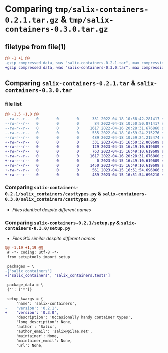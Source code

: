 # Comparing `tmp/salix-containers-0.2.1.tar.gz` & `tmp/salix-containers-0.3.0.tar.gz`

## filetype from file(1)

```diff
@@ -1 +1 @@
-gzip compressed data, was "salix-containers-0.2.1.tar", max compression
+gzip compressed data, was "salix-containers-0.3.0.tar", max compression
```

## Comparing `salix-containers-0.2.1.tar` & `salix-containers-0.3.0.tar`

### file list

```diff
@@ -1,5 +1,8 @@
--rw-r--r--   0        0        0      331 2022-04-18 10:58:42.281417 salix-containers-0.2.1/pyproject.toml
--rw-r--r--   0        0        0       84 2022-04-18 10:50:50.871417 salix-containers-0.2.1/salix_containers/__init__.py
--rw-r--r--   0        0        0     1617 2022-04-16 20:28:31.676860 salix-containers-0.2.1/salix_containers/casttypes.py
--rw-r--r--   0        0        0      535 2022-04-18 10:59:24.215276 salix-containers-0.2.1/setup.py
--rw-r--r--   0        0        0      489 2022-04-18 10:59:24.215474 salix-containers-0.2.1/PKG-INFO
+-rw-r--r--   0        0        0      331 2023-04-15 16:50:32.069609 salix-containers-0.3.0/pyproject.toml
+-rw-r--r--   0        0        0      129 2023-04-15 16:49:10.619609 salix-containers-0.3.0/salix_containers/__init__.py
+-rw-r--r--   0        0        0      763 2023-04-15 16:49:10.619609 salix-containers-0.3.0/salix_containers/caselessmapping.py
+-rw-r--r--   0        0        0     1617 2022-04-16 20:28:31.676860 salix-containers-0.3.0/salix_containers/casttypes.py
+-rw-r--r--   0        0        0        0 2023-04-15 16:49:10.619609 salix-containers-0.3.0/salix_containers/tests/__init__.py
+-rw-r--r--   0        0        0     1450 2023-04-15 16:49:10.619609 salix-containers-0.3.0/salix_containers/tests/test_caselessdict.py
+-rw-r--r--   0        0        0      561 2023-04-15 16:51:54.696066 salix-containers-0.3.0/setup.py
+-rw-r--r--   0        0        0      489 2023-04-15 16:51:54.696210 salix-containers-0.3.0/PKG-INFO
```

### Comparing `salix-containers-0.2.1/salix_containers/casttypes.py` & `salix-containers-0.3.0/salix_containers/casttypes.py`

 * *Files identical despite different names*

### Comparing `salix-containers-0.2.1/setup.py` & `salix-containers-0.3.0/setup.py`

 * *Files 9% similar despite different names*

```diff
@@ -1,19 +1,19 @@
 # -*- coding: utf-8 -*-
 from setuptools import setup
 
 packages = \
-['salix_containers']
+['salix_containers', 'salix_containers.tests']
 
 package_data = \
 {'': ['*']}
 
 setup_kwargs = {
     'name': 'salix-containers',
-    'version': '0.2.1',
+    'version': '0.3.0',
     'description': 'Occasionally handy container types',
     'long_description': None,
     'author': 'Salix',
     'author_email': 'salix@pilae.net',
     'maintainer': None,
     'maintainer_email': None,
     'url': None,
```

